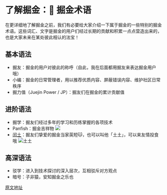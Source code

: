 # 了解掘金：📖 掘金术语

在更详细地了解掘金之前，我们有必要给大家介绍一下属于掘金的一些特别的掘金术语。这些词汇、文字是掘金的用户们经过长期的贡献和积累一点点营造出来的，也是大家未来在某处彼此相认的法宝！

## 基本语法

* 掘友：掘金的用户对彼此的称呼（自此，我在后面都用掘友来表达掘金用户哦）
* 小编：掘金的日常管理者，用以推荐优质内容、屏蔽错误内容、维护社区日常秩序
* 掘力值（Juejin Power / JP）：掘友们在掘金的累计贡献值

## 进阶语法

* 掘学：掘友们经过多年的学习和历练掌握的各项技术
* Panfish：掘金吉祥物 ![](https://p3-juejin.byteimg.com/tos-cn-i-k3u1fbpfcp/a79b2cf6a4304a16a2b4e7a981983e7b~tplv-k3u1fbpfcp-jj-mark:1512:0:0:0:q75.awebp)
* [闰土](https://juejin.im/user/360295545446525 "https://juejin.im/user/360295545446525")：掘友们挚爱的掘金当家英短🐱，也可以叫他「土土」，可以来友情投食哦 ![土土](https://p3-juejin.byteimg.com/tos-cn-i-k3u1fbpfcp/dc56fc9dd1ab4b75b6f0b6bc32e4b896~tplv-k3u1fbpfcp-jj-mark:1512:0:0:0:q75.awebp)

## 高深语法

* 驳学：进入到技术探讨的深入层次，互相驳斥对方观点
* 暗号：子非猿，安知掘金之乐也

[原文地址](https://juejin.cn/book/6844733795329900551/section/6844733795376037902)